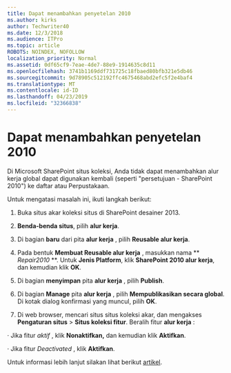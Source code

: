 ```yaml
---
title: Dapat menambahkan penyetelan 2010
ms.author: kirks
author: Techwriter40
ms.date: 12/3/2018
ms.audience: ITPro
ms.topic: article
ROBOTS: NOINDEX, NOFOLLOW
localization_priority: Normal
ms.assetid: 0df65cf9-7eae-4de7-88e9-1914635c8d11
ms.openlocfilehash: 3741b1169ddf731725c18fbaed80bfb321e5db46
ms.sourcegitcommit: 9d78905c512192ffc4675468abd2efc5f2e4baf4
ms.translationtype: MT
ms.contentlocale: id-ID
ms.lasthandoff: 04/23/2019
ms.locfileid: "32366838"
---
```

# <a name="unable-to-add-2010-approval-workflow"></a>Dapat menambahkan penyetelan 2010

Di Microsoft SharePoint situs koleksi, Anda tidak dapat menambahkan alur kerja global dapat digunakan kembali (seperti "persetujuan - SharePoint 2010") ke daftar atau Perpustakaan.
  
Untuk mengatasi masalah ini, ikuti langkah berikut: 
  
1. Buka situs akar koleksi situs di SharePoint desainer 2013.
  
2. **Benda-benda situs**, pilih **alur kerja**. 
  
3. Di bagian **baru** dari pita **alur kerja** , pilih **Reusable alur kerja**. 
  
4. Pada bentuk **Membuat Reusable alur kerja** , masukkan nama ** *Repair2010* **. Untuk **Jenis Platform**, klik **SharePoint 2010 alur kerja**, dan kemudian klik **OK**. 
  
1. Di bagian **menyimpan** pita **alur kerja** , pilih **Publish**. 
  
2. Di bagian **Manage** pita **alur kerja** , pilih **Mempublikasikan secara global**. Di kotak dialog konfirmasi yang muncul, pilih **OK**. 
  
3. Di web browser, mencari situs situs koleksi akar, dan mengakses **Pengaturan situs** \> **Situs koleksi fitur**. Beralih fitur **alur kerja** : 
  
· Jika fitur *aktif* , klik **Nonaktifkan,** dan kemudian klik **Aktifkan**. 
  
· Jika fitur *Deactivated* , klik **Aktifkan**. 
  
Untuk informasi lebih lanjut silakan lihat berikut [artikel](https://go.microsoft.com/fwlink/?linkid=2047770&amp;clcid=0x409).
  


